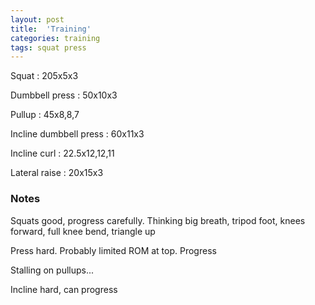 ```yaml
---
layout: post
title:  'Training'
categories: training
tags: squat press
---
```


Squat : 205x5x3

Dumbbell press  : 50x10x3

Pullup  : 45x8,8,7

Incline dumbbell press : 60x11x3

Incline curl  :  22.5x12,12,11

Lateral raise : 20x15x3

### Notes

Squats good, progress carefully. Thinking big breath, tripod foot, knees forward, full knee bend, triangle up

Press hard. Probably limited ROM at top. Progress

Stalling on pullups...

Incline hard, can progress
